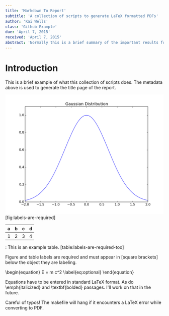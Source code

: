 ```yaml
---
title: 'Markdown To Report'
subtitle: 'A collection of scripts to generate LaTeX formatted PDFs'
author: 'Kai Wells'
class: 'Github Example'
due: 'April 7, 2015'
received: 'April 7, 2015'
abstract: 'Normally this is a brief summary of the important results found in an experiment. This is just an example.'
---
```


# Introduction

This is a brief example of what this collection of scripts does. The metadata above is used to generate the title page of the report.

![Images with captions are defined like so.](graph.png)
[fig:labels-are-required]

| a | b | c | d |
|:--|:-:|:-:|--:|
| 1 | 2 | 3 | 4 |
: This is an example table.
[table:labels-are-required-too]

Figure and table labels are required and must appear in [square brackets] below the object they are labeling.

\begin{equation}
E = m c^2
\label{eq:optional}
\end{equation}

Equations have to be entered in standard LaTeX format. As do \emph{italicized} and \textbf{bolded} passages. I'll work on that in the future.

Careful of typos! The makefile will hang if it encounters a LaTeX error while converting to PDF.